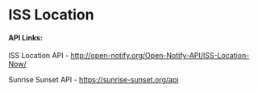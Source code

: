 # ISS Location

#### API Links:

ISS Location API - http://open-notify.org/Open-Notify-API/ISS-Location-Now/

Sunrise Sunset API - https://sunrise-sunset.org/api
